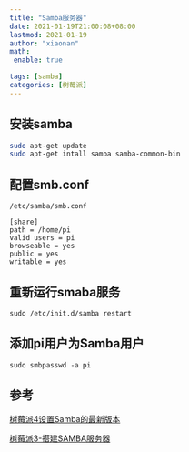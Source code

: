 ```yaml
---
title: "Samba服务器"
date: 2021-01-19T21:00:08+08:00
lastmod: 2021-01-19
author: "xiaonan"
math:
 enable: true

tags: [samba]
categories: [树莓派]
---
```


## 安装samba
```bash
sudo apt-get update
sudo apt-get intall samba samba-common-bin
```

## 配置smb.conf

`/etc/samba/smb.conf`

```
[share]
path = /home/pi
valid users = pi
browseable = yes
public = yes
writable = yes
```

## 重新运行smaba服务

`sudo /etc/init.d/samba restart`

## 添加pi用户为Samba用户

`sudo smbpasswd -a pi`

## 参考

[树莓派4设置Samba的最新版本](https://www.jianshu.com/p/5de3a2e688b4)

[树莓派3-搭建SAMBA服务器](https://www.ncnynl.com/archives/201608/738.html)

